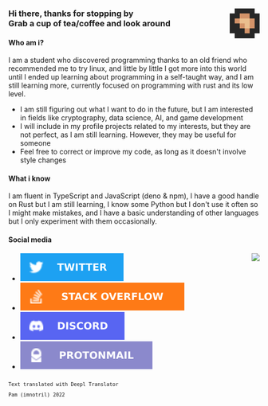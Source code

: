 <!-- Main Readme -->
<div id="header">
    <a href=""><img align="right" src="https://github.com/imnotril/imnotril/blob/main/Profile/badge_pfp.png", width="60"></a>
    <h3>
        Hi there, thanks for stopping by<br>
        Grab a cup of tea/coffee and look around
    </h3>
</div>
<div id="content">
    <div id="who-am-i">
        <h4>Who am i?</h4>
        <p>
            I am a student who discovered programming thanks to an old friend who recommended me to try linux, and little by little I got more into this world until I ended up learning about programming in a self-taught way, and I am still learning more, currently focused on programming with rust and its low level.
        </p>
        <ul>
            <li>I am still figuring out what I want to do in the future, but I am interested in fields like cryptography, data science, AI, and game development</li>
            <li>I will include in my profile projects related to my interests, but they are not perfect, as I am still learning. However, they may be useful for someone</li>
            <li>Feel free to correct or improve my code, as long as it doesn't involve style changes</li>
        </ul>
    </div>
    <div id="languages">
        <h4>What i know</h4>
        <p>
            I am fluent in TypeScript and JavaScript (deno & npm), I have a good handle on Rust but I am still learning, I know some Python but I don't use it often so I might make mistakes, and I have a basic understanding of other languages but I only experiment with them occasionally.
        </p>
    </div>
    <div id="social">
        <h4>Social media</h4>
        <a href=""><img align="right" src="https://github-readme-stats.vercel.app/api?username=imnotril&show_icons=true&theme=rose_pine"></a>
        <ul>
            <li><a href="https://twitter.com/imnotril_dev"><img src="https://github.com/imnotril/imnotril/blob/main/Profile/twitter.svg" alt="Twitter"></a></li>
            <li><a href="https://stackoverflow.com/users/20775902"><img src="https://github.com/imnotril/imnotril/blob/main/Profile/stackoverflow.svg" alt="Stack overflow"></a></li>
            <li><a href="https://discord.com/users/1031713816414785546"><img src="https://github.com/imnotril/imnotril/blob/main/Profile/discord.svg" alt="Discord"></a></li>
            <li><a href="mailto:imnotril+ghcontact@proton.me"><img src="https://github.com/imnotril/imnotril/blob/main/Profile/protonmail.svg" alt="Mailto"></a></li>
        </ul>
    </div>
</div>
<div id="footer">
    <sub>
        <code>Text translated with Deepl Translator</code><br>
        <code>Pam (imnotril) 2022</code>
    </sub>
</div>
